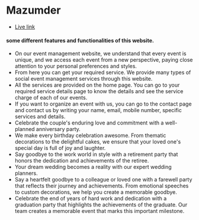 # Mazumder

- [Live link](https://mazumder-ad373.web.app/)

#### some different features and functionalities of this website. 

- On our event management website, we understand that every event is unique, and we access each event from a new perspective, paying close attention to your personal preferences and styles.
- From here you can get your required service.  We provide many types of social event management services through this website.
- All the services are provided on the home page.  You can go to your required service details page to know the details and see the service charge of each of our events.
- If you want to organize an event with us, you can go to the contact page and contact us by writing your name, email, mobile number, specific services and details.
- Celebrate the couple's enduring love and commitment with a well-planned anniversary party.
- We make every birthday celebration awesome. From thematic decorations to the delightful cakes, we ensure that your loved one's special day is full of joy and laughter.
- Say goodbye to the work world in style with a retirement party that honors the dedication and achievements of the retiree.
- Your dream wedding becomes a reality with our expert wedding planners. 
- Say a heartfelt goodbye to a colleague or loved one with a farewell party that reflects their journey and achievements. From emotional speeches to custom decorations, we help you create a memorable goodbye.
- Celebrate the end of years of hard work and dedication with a graduation party that highlights the achievements of the graduate. Our team creates a memorable event that marks this important milestone.